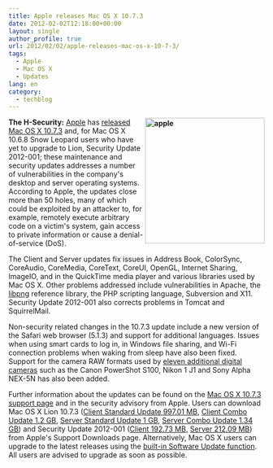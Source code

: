 ```yaml
---
title: Apple releases Mac OS X 10.7.3
date: 2012-02-02T12:18:00+00:00
layout: single
author_profile: true
url: 2012/02/02/apple-releases-mac-os-x-10-7-3/
tags:
  - Apple
  - Mac OS X
  - Updates
lang: en
category: 
  - techblog
---
```

**[<img title="apple" border="0" alt="apple" align="right" src="http://lh3.ggpht.com/-VUC2DXDyGqA/Typ4DL7QIKI/AAAAAAAAEbg/vLCLbiyEfy4/apple_thumb%25255B5%25255D.jpg?imgmax=800" width="235" height="247" />](http://lh4.ggpht.com/-6MyI83MsgYw/Typ3tJGlsmI/AAAAAAAAEbY/yOG-947Y9Tw/s1600-h/apple%25255B7%25255D.jpg)The H-Security:** [Apple](http://www.apple.com/) has [released Mac OS X 10.7.3](http://lists.apple.com/archives/security-announce/2012/Feb/msg00000.html) and, for Mac OS X 10.6.8 Snow Leopard users who have yet to upgrade to Lion, Security Update 2012-001; these maintenance and security updates addresses a number of vulnerabilities in the company's desktop and server operating systems. According to Apple, the updates close more than 50 holes, many of which could be exploited by an attacker to, for example, remotely execute arbitrary code on a victim's system, gain access to private information or cause a denial-of-service (DoS). 

The Client and Server updates fix issues in Address Book, ColorSync, CoreAudio, CoreMedia, CoreText, CoreUI, OpenGL, Internet Sharing, ImageIO, and in the QuickTime media player and various libraries used by Mac OS X. Other problems addressed include vulnerabilities in Apache, the [libpng](http://www.libpng.org/pub/png/libpng.html) reference library, the PHP scripting language, Subversion and X11. Security Update 2012-001 also corrects problems in Tomcat and SquirrelMail. 

Non-security related changes in the 10.7.3 update include a new version of the Safari web browser (5.1.3) and support for additional languages. Issues when using smart cards to log in, in Windows file sharing, and Wi-Fi connection problems when waking from sleep have also been fixed. Support for the camera RAW formats used by [eleven additional digital cameras](http://support.apple.com/kb/HT4757) such as the Canon PowerShot S100, Nikon 1 J1 and Sony Alpha NEX-5N has also been added. 

Further information about the updates can be found on the [Mac OS X 10.7.3 support page](http://support.apple.com/kb/HT5048) and in the security advisory from Apple. Users can download Mac OS X Lion 10.7.3 ([Client Standard Update 997.01 MB](http://support.apple.com/kb/DL1485), [Client Combo Update 1.2 GB](http://support.apple.com/kb/DL1484), [Server Standard Update 1 GB](http://support.apple.com/kb/DL1486), [Server Combo Update 1.34 GB](http://support.apple.com/kb/DL1487)) and Security Update 2012-001 ([Client 192.73 MB](http://support.apple.com/kb/DL1489), [Server 212.09 MB](http://support.apple.com/kb/DL1490)) from Apple's Support Downloads page. Alternatively, Mac OS X users can upgrade to the latest releases using the [built-in Software Update function](http://support.apple.com/kb/HT1338?viewlocale=en_US). All users are advised to upgrade as soon as possible.